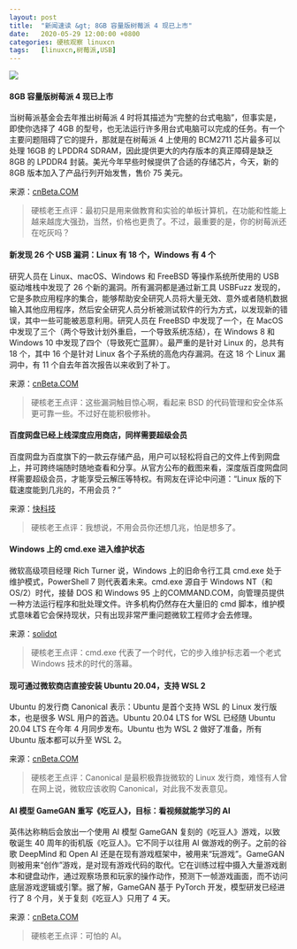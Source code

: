 ```yaml
---
layout: post
title:	"新闻速读 &gt; 8GB 容量版树莓派 4 现已上市"
date:	2020-05-29 12:00:00 +0800 
categories:	硬核观察 linuxcn 
tags:	[linuxcn,树莓派,USB]
---
```



![](/Asserts/Images//attachment/album/202005/29/115954sk65h0bt5tit8tj6.jpg)


#### 8GB 容量版树莓派 4 现已上市


当树莓派基金会去年推出树莓派 4 时将其描述为“完整的台式电脑”，但事实是，即使你选择了 4GB 的型号，也无法运行许多用台式电脑可以完成的任务。有一个主要问题阻碍了它的提升，那就是在树莓派 4 上使用的 BCM2711 芯片最多可以处理 16GB 的 LPDDR4 SDRAM，因此提供更大的内存版本的真正障碍是缺乏 8GB 的 LPDDR4 封装。美光今年早些时候提供了合适的存储芯片，今天，新的 8GB 版本加入了产品行列开始发售，售价 75 美元。


来源：[cnBeta.COM](https://www.cnbeta.com/articles/tech/984459.htm)



> 
> 硬核老王点评：最初只是用来做教育和实验的单板计算机，在功能和性能上越来越庞大强劲，当然，价格也更贵了。不过，最重要的是，你的树莓派还在吃灰吗？
> 
> 
> 


#### 新发现 26 个 USB 漏洞：Linux 有 18 个，Windows 有 4 个


研究人员在 Linux、macOS、Windows 和 FreeBSD 等操作系统所使用的 USB 驱动堆栈中发现了 26 个新的漏洞。所有漏洞都是通过新工具 USBFuzz 发现的，它是多款应用程序的集合，能够帮助安全研究人员将大量无效、意外或者随机数据输入其他应用程序，然后安全研究人员分析被测试软件的行为方式，以发现新的错误，其中一些可能被恶意利用。研究人员在 FreeBSD 中发现了一个，在 MacOS 中发现了三个（两个导致计划外重启，一个导致系统冻结），在 Windows 8 和 Windows 10 中发现了四个（导致死亡蓝屏）。最严重的是针对 Linux 的，总共有 18 个，其中 16 个是针对 Linux 各个子系统的高危内存漏洞。在这 18 个 Linux 漏洞中，有 11 个自去年首次报告以来收到了补丁。


来源：[cnBeta.COM](https://www.cnbeta.com/articles/tech/984261.htm)



> 
> 硬核老王点评：这些漏洞触目惊心啊，看起来 BSD 的代码管理和安全体系更可靠一些。不过好在能积极修补。
> 
> 
> 


#### 百度网盘已经上线深度应用商店，同样需要超级会员


百度网盘为百度旗下的一款云存储产品，用户可以轻松将自己的文件上传到网盘上，并可跨终端随时随地查看和分享。从官方公布的截图来看，深度版百度网盘同样需要超级会员，才能享受云解压等特权。有网友在评论中问道：“Linux 版的下载速度能到几兆的，不用会员？”


来源：[快科技](https://www.cnbeta.com/articles/tech/984307.htm)



> 
> 硬核老王点评：我想说，不用会员你还想几兆，怕是想多了。
> 
> 
> 


#### Windows 上的 cmd.exe 进入维护状态


微软高级项目经理 Rich Turner 说，Windows 上的旧命令行工具 cmd.exe 处于维护模式，PowerShell 7 则代表着未来。cmd.exe 源自于 Windows NT（和 OS/2）时代，接替 DOS 和 Windows 95 上的COMMAND.COM，向管理员提供一种方法运行程序和批处理文件。许多机构仍然存在大量旧的 cmd 脚本，维护模式意味着它会保持现状，只有出现非常严重问题微软工程师才会去修理。


来源：[solidot](https://www.solidot.org/story?sid=64492)



> 
> 硬核老王点评：cmd.exe 代表了一个时代，它的步入维护标志着一个老式 Windows 技术的时代的落幕。
> 
> 
> 


#### 现可通过微软商店直接安装 Ubuntu 20.04，支持 WSL 2


Ubuntu 的发行商 Canonical 表示：Ubuntu 是首个支持 WSL 的 Linux 发行版本，也是很多 WSL 用户的首选。Ubuntu 20.04 LTS for WSL 已经随 Ubuntu 20.04 LTS 在今年 4 月同步发布。Ubuntu 也为 WSL 2 做好了准备，所有 Ubuntu 版本都可以升至 WSL 2。


来源：[cnBeta.COM](https://www.cnbeta.com/articles/tech/984383.htm)



> 
> 硬核老王点评：Canonical 是最积极靠拢微软的 Linux 发行商，难怪有人曾在网上说，微软应该收购 Canonical，对此我不发表意见。
> 
> 
> 


#### AI 模型 GameGAN 重写《吃豆人》，目标：看视频就能学习的 AI


英伟达称稍后会放出一个使用 AI 模型 GameGAN 复刻的《吃豆人》游戏，以致敬诞生 40 周年的街机版《吃豆人》。它不同于以往用 AI 做游戏的例子。之前的谷歌 DeepMind 和 Open AI 还是在现有游戏框架中，被用来“玩游戏”。GameGAN 则被用来“创作”游戏，是对现有游戏代码的取代。它在训练过程中摄入大量游戏剧本和键盘动作，通过观察场景和玩家的操作动作，预测下一帧游戏画面，而不访问底层游戏逻辑或引擎。据了解，GameGAN 基于 PyTorch 开发，模型研发已经进行了 8 个月，关于复刻《吃豆人》只用了 4 天。


来源：[cnBeta.COM](https://www.cnbeta.com/articles/tech/984227.htm)



> 
> 硬核老王点评：可怕的 AI。
> 
> 
>
